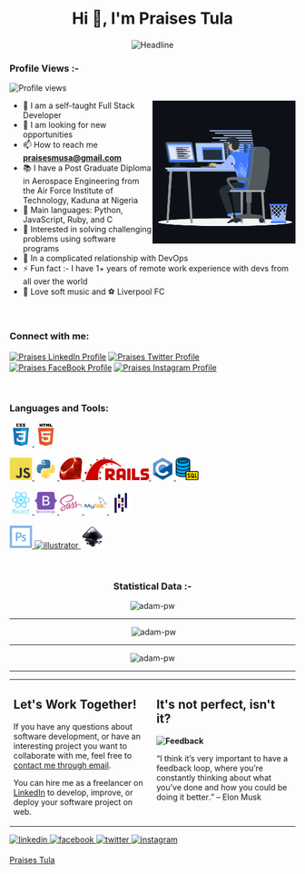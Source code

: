 <h1 align="center">Hi 👋, I'm Praises Tula</h1>
<p align="center">
  <img align="center" src="https://readme-typing-svg.herokuapp.com/?lines=Hi+there+I'm+Praises+%F0%9F%91%8B;Full+Stack+Web+Developer;Looking+For+New+Opportunities;Problem+Solver;Freelancer;Open-Source+Enthusiast;Always+Learning+New+Things" alt="Headline">
</p>

<p align="right"> <h3>Profile Views :-</h3>
 <img align="left" src="https://gpvc.arturio.dev/praisespjmt" alt="Profile views" align='right'/> <a href="https://github.com/PraisesPJMT/PraisesPJMT"> </a> 
<br/> 
  </p>
<p>
<span><img align="right" src="assets/coding_animation_.gif" alt="Praises Tula Coding" width="50%" /></span>

- 🌱 I am a self-taught Full Stack Developer
- 🌟 I am looking for new opportunities
- 📫 How to reach me <a href="mailto:praisesmusa@gmail.com">**praisesmusa@gmail.com**</a>
- 📚 I have a Post Graduate Diploma in Aerospace Engineering from the Air Force Institute of Technology, Kaduna at Nigeria
- 🌟 Main languages: Python, JavaScript, Ruby, and C
- 🚩 Interested in solving challenging problems using software programs
- 💖 In a complicated relationship with DevOps
- ⚡ Fun fact :- I have 1+ years of remote work experience with devs
    from all over the world
- 🎵 Love soft music and :soccer: Liverpool FC

<br>
</p>

<h3 align="left">Connect with me:</h3>
<p align="left">
  <a href="https://www.linkedin.com/in/praises-tula-9233aa76" target="blank"><img align="center"
      src="https://raw.githubusercontent.com/rahuldkjain/github-profile-readme-generator/master/src/images/icons/Social/linked-in-alt.svg"
      alt="Praises LinkedIn Profile" height="30" width="40" /></a>
<a href="https://twitter.com/PraisesPJMT" target="blank"><img align="center"
      src="https://raw.githubusercontent.com/rahuldkjain/github-profile-readme-generator/master/src/images/icons/Social/twitter.svg"
      alt="Praises Twitter Profile" height="30" width="40" /></a>
  <a href="https://web.facebook.com/praises.musa" target="blank"><img align="center"
      src="https://raw.githubusercontent.com/rahuldkjain/github-profile-readme-generator/master/src/images/icons/Social/facebook.svg"
      alt="Praises FaceBook Profile" height="30" width="40" /></a>
  <a href="https://www.instagram.com/praisespjmt/" target="blank"><img align="center"
      src="https://raw.githubusercontent.com/rahuldkjain/github-profile-readme-generator/master/src/images/icons/Social/instagram.svg"
      alt="Praises Instagram Profile" height="30" width="40" /></a>
</p>

<br>

<h3 align="left">Languages and Tools:</h3>
<p align="left">
<a href="https://www.w3schools.com/css/" target="_blank"
    rel="noreferrer"> <img
      src="https://raw.githubusercontent.com/devicons/devicon/master/icons/css3/css3-original-wordmark.svg" alt="css3"
      width="40" height="40" /> </a> 
<a href="https://www.w3.org/html/" target="_blank" rel="noreferrer"> <img
      src="https://raw.githubusercontent.com/devicons/devicon/master/icons/html5/html5-original-wordmark.svg"
      alt="html5" width="40" height="40" /> </a><br /><br />
<a href="https://developer.mozilla.org/en-US/docs/Web/JavaScript" target="_blank"
    rel="noreferrer"> <img
      src="https://raw.githubusercontent.com/devicons/devicon/master/icons/javascript/javascript-original.svg"
      alt="javascript" width="40" height="40" /> </a>
<a href="https://www.python.org" target="_blank" rel="noreferrer"> <img
      src="https://raw.githubusercontent.com/devicons/devicon/master/icons/python/python-original.svg" alt="python"
      width="40" height="40" /> </a>
<a href="https://www.ruby-lang.org/en/" target="_blank" rel="noreferrer"> <img
      src="assets/ruby.svg" alt="Ruby" width="40"
      height="40" /> </a>
<a href="https://rubyonrails.org/" target="_blank" rel="noreferrer"> <img
      src="assets/rails.svg" alt="Ruby"
      height="40" /> </a>
<a href="https://www.cprogramming.com/" target="_blank"
    rel="noreferrer"> <img src="https://raw.githubusercontent.com/devicons/devicon/master/icons/c/c-original.svg"
      alt="c" width="40" height="40" /> </a>
<a href="https://rubyonrails.org/" target="_blank" rel="noreferrer"> <img
      src="assets/database.png" alt="SQL"
      height="40" /> </a><br /><br />
<a href="https://reactjs.org/" target="_blank" rel="noreferrer"> <img
      src="https://raw.githubusercontent.com/devicons/devicon/master/icons/react/react-original-wordmark.svg"
      alt="react" width="40" height="40" /> </a>
<a href="https://getbootstrap.com" target="_blank" rel="noreferrer">
    <img src="https://raw.githubusercontent.com/devicons/devicon/master/icons/bootstrap/bootstrap-plain-wordmark.svg"
      alt="bootstrap" width="40" height="40" /> </a>
<a href="https://sass-lang.com" target="_blank" rel="noreferrer"> <img
      src="https://raw.githubusercontent.com/devicons/devicon/master/icons/sass/sass-original.svg" alt="sass" width="40"
      height="40" /> </a>
<!--<a href="https://www.java.com" target="_blank" rel="noreferrer"> <img
      src="https://raw.githubusercontent.com/devicons/devicon/master/icons/java/java-original.svg" alt="java" width="40"
      height="40" /> </a>  
<a href="https://kotlinlang.org" target="_blank" rel="noreferrer">
    <img src="https://www.vectorlogo.zone/logos/kotlinlang/kotlinlang-icon.svg" alt="kotlin" width="40" height="40" />
  </a>--> 
<a href="https://www.mysql.com/" target="_blank" rel="noreferrer"> <img
      src="https://raw.githubusercontent.com/devicons/devicon/master/icons/mysql/mysql-original-wordmark.svg"
      alt="mysql" width="40" height="40" /> </a> 
<!--<a href="https://nodejs.org" target="_blank" rel="noreferrer"> <img
      src="https://raw.githubusercontent.com/devicons/devicon/master/icons/nodejs/nodejs-original-wordmark.svg"
      alt="nodejs" width="40" height="40" /> </a>--> 
<a href="https://pandas.pydata.org/" target="_blank" rel="noreferrer">
    <img
      src="https://raw.githubusercontent.com/devicons/devicon/2ae2a900d2f041da66e950e4d48052658d850630/icons/pandas/pandas-original.svg"
      alt="pandas" width="40" height="40" /> </a><br /><br /> 
<a href="https://www.photoshop.com/en" target="_blank"
    rel="noreferrer"> <img
      src="https://raw.githubusercontent.com/devicons/devicon/master/icons/photoshop/photoshop-line.svg" alt="photoshop"
      width="40" height="40" /> </a>
<a href="https://www.adobe.com/in/products/illustrator.html"
    target="_blank" rel="noreferrer"> <img
      src="https://www.vectorlogo.zone/logos/adobe_illustrator/adobe_illustrator-icon.svg" alt="illustrator" width="40"
      height="40" /> </a>
<a href="https://inkscape.org/"
    target="_blank" rel="noreferrer"> <img
      src="assets/R.png" alt="Inkscape" width="40"
      height="40" /> </a> 
</p>

<br>
<h3 align="center">Statistical Data :-</h3>
<p align="center"><img
    src="https://github-readme-stats.vercel.app/api/top-langs?username=praisespjmt&show_icons=true&locale=en&bg_color=0d1117&text_color=ffffff&layout=compact"
    alt="adam-pw" 
    bg_color=#808080/></p>

<hr />

<p align="center">&nbsp;<img  src="https://github-readme-stats.vercel.app/api?username=praisespjmt&show_icons=true&locale=en&bg_color=0d1117&text_color=ffffff&repo=convoychat"
    alt="adam-pw" /></p>

<hr />

<p align="center"><img src="https://github-readme-streak-stats.herokuapp.com/?user=praisespjmt&theme=dark&background=0d1117&date_format=M%20j%5B%2C%20Y%5D" alt="adam-pw" /></p>
<hr />
<table style="border: none">
  <tr>
  <td width="50%" valign="top">

## Let's Work Together!

If you have any questions about software development, or have an interesting project you want to collaborate with me, feel free to <a href="mailto:praisesmusa@gmail.com">contact me through email</a>.

You can hire me as a freelancer on <a href="https://www.linkedin.com/in/praises-tula-9233aa76">LinkedIn</a> to develop, improve, or deploy your software project on web.

  </td>
  <td width="50%" valign="top">

## It's not perfect, isn't it?

**<img alt="Feedback" src="https://img.shields.io/badge/Ask%20me-anything-1abc9c.svg">**

“I think it’s very important to have a feedback loop, where you’re constantly thinking about what you’ve done and how you could be doing it better.”
– Elon Musk

  </td>
  </tr>
</table>

<p align="left"> 
<a href="https://www.linkedin.com/in/praises-tula-9233aa76" target="_blank">
<img src=https://img.shields.io/badge/linkedin-%2300acee.svg?color=405DE6&style=for-the-badge&logo=linkedin&logoColor=white alt=linkedin style="margin-bottom: 5px;" />
</a>
<a href="https://web.facebook.com/praises.musa" target="_blank">
<img src=https://img.shields.io/badge/facebook-%2300acee.svg?color=405DE6&style=for-the-badge&logo=facebook&logoColor=white alt=facebook style="margin-bottom: 5px;" />
</a>
<a href="https://twitter.com/PraisesPJMT" target="_blank">
<img src=https://img.shields.io/badge/twitter-%2300acee.svg?color=1DA1F2&style=for-the-badge&logo=twitter&logoColor=white alt=twitter style="margin-bottom: 5px;" />
</a>
<a href="https://www.instagram.com/praisespjmt/" target="_blank">
<img src=https://img.shields.io/badge/instagram-%ff5851db.svg?color=C13584&style=for-the-badge&logo=instagram&logoColor=white alt=instagram style="margin-bottom: 5px;" />
</a></p>

[Praises Tula](https://github.com/PraisesPJMT)